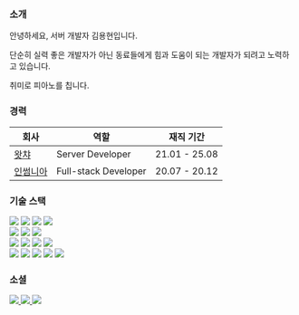 ### 소개

안녕하세요, 서버 개발자 김용현입니다.

단순히 실력 좋은 개발자가 아닌 동료들에게 힘과 도움이 되는 개발자가 되려고 노력하고 있습니다.

취미로 피아노를 칩니다.

### 경력

|회사|역할|재직 기간|
|---|---|---|
| [왓챠](https://www.watcha.com/) | Server Developer | 21.01 - 25.08 |
| [인썸니아](https://insomenia.com/) | Full-stack Developer | 20.07 - 20.12 |

### 기술 스택
<section>
  <img src="https://img.shields.io/badge/Ruby-%23CC342D?style=flat&logo=ruby&logoColor=white"/>
  <img src="https://img.shields.io/badge/Kotlin-%230095D5?style=flat&logo=kotlin&logoColor=white"/>
  <img src="https://img.shields.io/badge/Go-29beb0?style=flat&logo=go&logoColor=white"/>
  <img src="https://img.shields.io/badge/C Sharp-%23239120?style=flat&logo=csharp&logoColor=white"/>
  <br/>
  <img src="https://img.shields.io/badge/Rails-%23CC0000?style=flat&logo=ruby-on-rails&logoColor=white"/>
  <img src="https://img.shields.io/badge/Spring Framework-%236DB33F?style=flat&logo=spring&logoColor=white"/>
  <img src="https://img.shields.io/badge/Unity-%23000000?style=flat&logo=unity&logoColor=white"/>
  <br/>
  <img src="https://img.shields.io/badge/MySQL-%234479A1?style=flat&logo=mysql&logoColor=white"/>
  <img src="https://img.shields.io/badge/Redis-%23DC382D?style=flat&logo=redis&logoColor=white"/>
  <img src="https://img.shields.io/badge/Amazon DynamoDB-%234053D6?style=flat&logo=amazondynamodb&logoColor=white"/>
  <img src="https://img.shields.io/badge/Google BigQuery-%234285F4?style=flat&logo=googlecloud&logoColor=white"/>
  <br/>
  <img src="https://img.shields.io/badge/Kubernetes-%23326ce5?style=flat&logo=kubernetes&logoColor=white"/>
  <img src="https://img.shields.io/badge/Amazon EKS-%23FF9900?style=flat&logo=amazoneks&logoColor=white"/>
  <img src="https://img.shields.io/badge/Argo CD-EF7B4D?style=flat&logo=argo&logoColor=white"/>
  <img src="https://img.shields.io/badge/Argo Workflows-EF7B4D?style=flat&logo=argo&logoColor=white"/>
  <img src="https://img.shields.io/badge/Argo Events-EF7B4D?style=flat&logo=argo&logoColor=white"/>
</section>

### 소셜
<section>
  <a href="mailto:sakiss4774@gmail.com">
    <img src="https://img.shields.io/badge/Gmail-D14836?style=flat&logo=gmail&logoColor=white"/>
  </a>
  <a href="https://www.linkedin.com/in/yonghyun-kim-b3a227246/" target="_blank">
    <img src="https://img.shields.io/badge/LinkedIn-0077B5?style=flat&logo=linkedin&logoColor=white"/>
  </a>
  <a href="https://www.youtube.com/@oohyun15" target="_blank">
    <img src="https://img.shields.io/badge/Youtube-FF0000?style=flat&logo=youtube&logoColor=white"/>
  </a>
</section>
